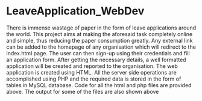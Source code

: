 # LeaveApplication_WebDev
There is immense wastage of paper in the form of leave applications around the world. This project aims at making the aforesaid task completely online and simple, thus reducing the paper consumption greatly. Any external link can be added to the homepage of any organisation which will redirect to the index.html page. The user can then sign-up using their credentials and fill an application form. After getting the necessary details, a well formatted application will be created and reported to the organisation.
The web application is created using HTML. All the server side operations are accomplished using PHP and the required data is stored in the form of tables in MySQL database.
Code for all the html and php files are provided above. The output for some of the files are also shown above
